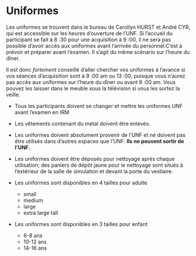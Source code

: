 # Uniformes

Les uniformes se trouvent dans le bureau de Carollyn HURST et André CYR, qui est accessible sur les heures d’ouverture de l’UNF. Si l’accueil du participant se fait à 8 :30 pour une acquisition à 9 :00, il ne sera pas possible d’avoir accès aux uniformes avant l’arrivée du personnel.C’est à prévoir et préparer avant l’examen. Il s’agit du même scénario sur l’heure du dîner.

Il est donc *fortement* conseillé d’aller chercher vos uniformes à l’avance si vos séances d’acquisition sont à 9 :00 am ou 13 :00, puisque vous n’aurez pas accès aux uniformes sur l’heure du dîner ou avant 9 :00 am. Vous pouvez les laisser dans le meuble sous la télévision si vous les sortez la veille.

* Tous les participants doivent se changer et mettre les uniformes UNF avant l’examen en IRM

* Les vêtements contenant du métal doivent être enlevés.

* Les uniformes doivent absolument provenir de l’UNF et ne doivent pas être utilisés dans d’autres espaces que l’UNF. **Ils ne peuvent sortir de l’UNF.**

* Les uniformes doivent être déposés pour nettoyage après chaque utilisation; des paniers de dépôt jaune pour le nettoyage sont situés à l’extérieur de la salle de simulation et devant la porte du vestiaire.

* Les uniformes sont disponibles en 4 tailles pour adulte
    * small
    * medium
    * large
    * extra large tall

* Les uniformes sont disponibles en 3 tailles pour enfant
    * 6-8 ans
    * 10-12 ans
    * 14-16 ans
